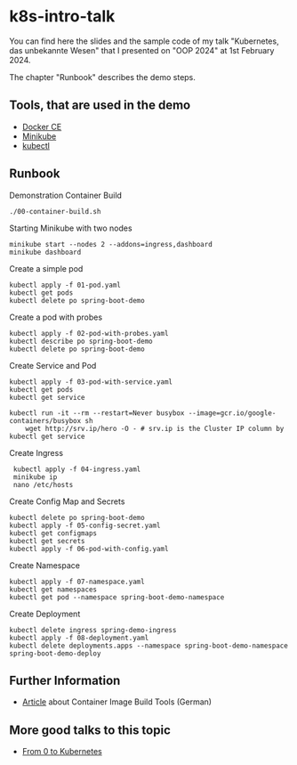 # k8s-intro-talk

You can find here the slides and the sample code of my talk "Kubernetes, das unbekannte Wesen" that I presented on "OOP 2024" at 1st February 2024.

The chapter "Runbook" describes the demo steps.  


## Tools, that are used in the demo
- [Docker CE](https://docs.docker.com/get-started/overview/)
- [Minikube](https://minikube.sigs.k8s.io/docs/)
- [kubectl](https://kubernetes.io/docs/reference/kubectl/)

## Runbook

Demonstration Container Build
```shell
./00-container-build.sh
```

Starting Minikube with two nodes
```shell
minikube start --nodes 2 --addons=ingress,dashboard
minikube dashboard
```

Create a simple pod
```shell
kubectl apply -f 01-pod.yaml   
kubectl get pods     
kubectl delete po spring-boot-demo                                       
```

Create a pod with probes
```shell
kubectl apply -f 02-pod-with-probes.yaml  
kubectl describe po spring-boot-demo
kubectl delete po spring-boot-demo                                       
```

Create Service and Pod
```shell
kubectl apply -f 03-pod-with-service.yaml          
kubectl get pods
kubectl get service 

kubectl run -it --rm --restart=Never busybox --image=gcr.io/google-containers/busybox sh
	wget http://srv.ip/hero -O - # srv.ip is the Cluster IP column by kubectl get service                       
```

Create Ingress 
```shell
 kubectl apply -f 04-ingress.yaml
 minikube ip
 nano /etc/hosts
```

Create Config Map and Secrets
```shell
kubectl delete po spring-boot-demo 
kubectl apply -f 05-config-secret.yaml
kubectl get configmaps
kubectl get secrets
kubectl apply -f 06-pod-with-config.yaml
```

Create Namespace
```shell
kubectl apply -f 07-namespace.yaml
kubectl get namespaces
kubectl get pod --namespace spring-boot-demo-namespace
```

Create Deployment
```shell
kubectl delete ingress spring-demo-ingress
kubectl apply -f 08-deployment.yaml
kubectl delete deployments.apps --namespace spring-boot-demo-namespace spring-boot-demo-deploy
```


## Further Information
- [Article](https://www.informatik-aktuell.de/entwicklung/methoden/container-images-deep-dive-101-wege-zum-bauen-und-bereitstellen.html) about Container Image Build Tools (German)

## More good talks to this topic
- [From 0 to Kubernetes](https://media.ccc.de/v/froscon2023-2918-from_0_to_kubernetes)
